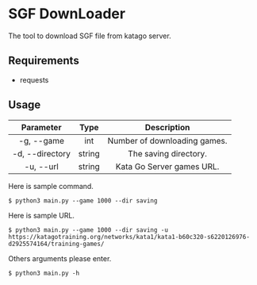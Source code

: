 # SGF DownLoader

The tool to download SGF file from katago server.

## Requirements

* requests

## Usage

| Parameter      | Type              | Description                 |
| :------------: | :---------------: | :---------------:           |
| -g, --game     | int               | Number of downloading games.|
| -d, --directory| string            | The saving directory.       |
| -u, --url      | string            | Kata Go Server games URL.   |

Here is sample command.

    $ python3 main.py --game 1000 --dir saving

Here is sample URL.

    $ python3 main.py --game 1000 --dir saving -u https://katagotraining.org/networks/kata1/kata1-b60c320-s6220126976-d2925574164/training-games/

Others arguments please enter.

    $ python3 main.py -h
